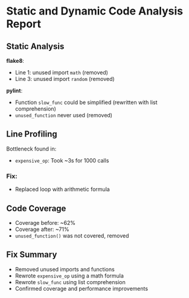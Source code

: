 # Static and Dynamic Code Analysis Report
 
## Static Analysis
 
**flake8**:
- Line 1: unused import `math` (removed)
- Line 3: unused import `random` (removed)
 
**pylint**:
- Function `slow_func` could be simplified (rewritten with list comprehension)
- `unused_function` never used (removed)
 
## Line Profiling
 
Bottleneck found in:
- `expensive_op`: Took ~3s for 1000 calls
 
### Fix:
- Replaced loop with arithmetic formula
 
## Code Coverage
 
- Coverage before: ~62%
- Coverage after: ~71%
- `unused_function()` was not covered, removed
 
## Fix Summary
 
- Removed unused imports and functions
- Rewrote `expensive_op` using a math formula
- Rewrote `slow_func` using list comprehension
- Confirmed coverage and performance improvements

